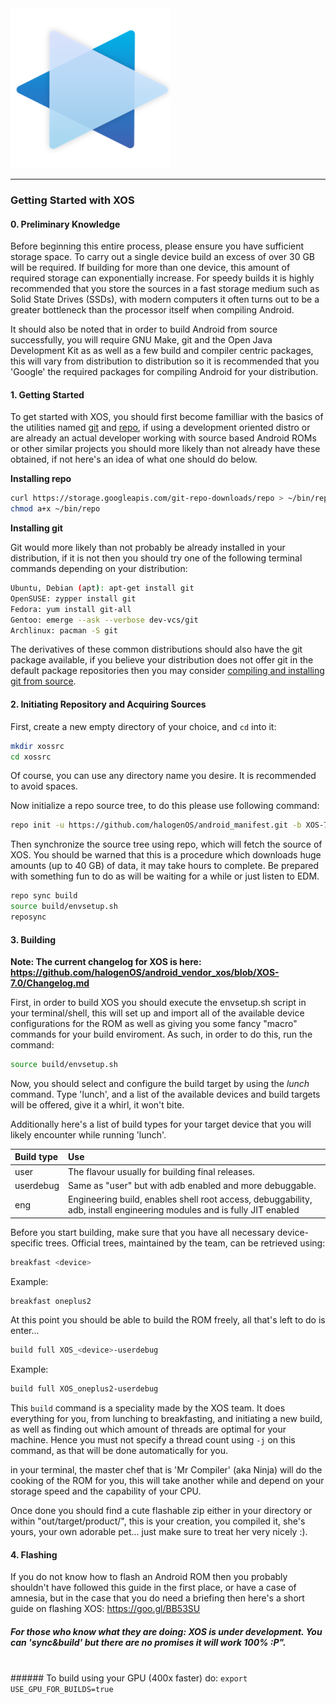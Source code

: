 <img src="https://raw.githubusercontent.com/halogenOS/android_manifest/XOS-7.0/halogenos-logo.png">

___________________________________________________________________________________


### Getting Started with XOS

#### __0. Preliminary Knowledge__

Before beginning this entire process, please ensure you have sufficient storage space. To carry out a single device build an excess of over 30 GB will be required. If building for more than one device, this amount of required storage can exponentially increase. For speedy builds it is highly recommended that you store the sources in a fast storage medium such as Solid State Drives (SSDs), with modern computers it often turns out to be a greater bottleneck than the processor itself when compiling Android.

It should also be noted that in order to build Android from source successfully, you will require GNU Make, git and the Open Java Development Kit as as well as a few build and compiler centric packages, this will vary from distribution to distribution so it is recommended that you 'Google' the required packages for compiling Android for your distribution.

#### __1. Getting Started__

To get started with XOS, you should first become familliar with the basics of the utilities named [git](http://rogerdudler.github.io/git-guide/) and [repo](https://source.android.com/source/using-repo.html), if using a development oriented distro or are already an actual developer working with source based Android ROMs or other similar projects you should more likely than not already have these obtained, if not here's an idea of what one should do below.

__Installing repo__

```bash
curl https://storage.googleapis.com/git-repo-downloads/repo > ~/bin/repo
chmod a+x ~/bin/repo
```

__Installing git__

Git would more likely than not probably be already installed in your distribution, if it is not then you should try one of the following terminal commands depending on your distribution:

```bash
Ubuntu, Debian (apt): apt-get install git
OpenSUSE: zypper install git
Fedora: yum install git-all
Gentoo: emerge --ask --verbose dev-vcs/git
Archlinux: pacman -S git
```

The derivatives of these common distributions should also have the git package available, if you believe your distribution does not offer git in the default package repositories then you may consider [compiling and installing git from source](https://git-scm.com/book/en/v2/Getting-Started-Installing-Git#Installing-from-Source).

#### __2. Initiating Repository and Acquiring Sources__

First, create a new empty directory of your choice, and `cd` into it:

```bash
mkdir xossrc
cd xossrc
```

Of course, you can use any directory name you desire. It is recommended to avoid spaces.

Now initialize a repo source tree, to do this please use following command:

```bash
repo init -u https://github.com/halogenOS/android_manifest.git -b XOS-7.0
```

Then synchronize the source tree using repo, which will fetch the source of XOS. You should be warned that this is a procedure which downloads huge amounts (up to 40 GB) of data, it may take hours to complete. Be prepared with something fun to do as will be waiting for a while or just listen to EDM.

```bash
repo sync build
source build/envsetup.sh
reposync
```

#### __3. Building__

__Note: The current changelog for XOS is here: https://github.com/halogenOS/android_vendor_xos/blob/XOS-7.0/Changelog.md__

First, in order to build XOS you should execute the envsetup.sh script in your terminal/shell, this will set up and import all of the available device configurations for the ROM as well as giving you some fancy "macro" commands for your build enviroment. As such, in order to do this, run the command:

```bash
source build/envsetup.sh
```

Now, you should select and configure the build target by using the *lunch* command. Type 'lunch', and a list of the available devices and build targets will be offered, give it a whirl, it won't bite.

Additionally here's a list of build types for your target device that you will likely encounter while running 'lunch'.

| Build type	| Use |
|:----------|:----------|
| user	| The flavour usually for building final releases. |
| userdebug |	Same as "user" but with adb enabled and more debuggable. |
| eng	| Engineering build, enables shell root access, debuggability, adb, install engineering modules and is fully JIT enabled |

Before you start building, make sure that you have all necessary device-specific trees.
Official trees, maintained by the team, can be retrieved using:

```bash
breakfast <device>
```

Example:

```bash
breakfast oneplus2
```

At this point you should be able to build the ROM freely, all that's left to do is enter...

```bash
build full XOS_<device>-userdebug
```

Example:

```bash
build full XOS_oneplus2-userdebug
```

This `build` command is a speciality made by the XOS team. It does everything for you, from lunching to breakfasting, and initiating a new build, as well as finding out which amount of threads are optimal for your machine. Hence you must not specify a thread count using `-j` on this command, as that will be done automatically for you.

in your terminal, the master chef that is 'Mr Compiler' (aka Ninja) will do the cooking of the ROM for you, this will take another while and depend on your storage speed and the capability of your CPU.

Once done you should find a cute flashable zip either in your directory or within "out/target/product/", this is your creation, you compiled it, she's yours, your own adorable pet... just make sure to treat her very nicely :).

#### __4. Flashing__
If you do not know how to flash an Android ROM then you probably shouldn't have followed this guide in the first place, or have a case of amnesia, but in the case that you do need a briefing then here's a short guide on flashing XOS: https://goo.gl/BB53SU

##### _For those who know what they are doing: XOS is under development. You can 'sync&build' but there are no promises it will work 100% :P"._
<br />
###### To build using your GPU (400x faster) do: <code>export USE_GPU_FOR_BUILDS=true</code>

